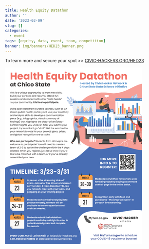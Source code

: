 ```yaml
---
title: Health Equity Datathon
author: ''
date: '2023-03-09'
slug: []
categories:
  - event
tags: [equity, data, event, team, competition]
banner: img/banners/HED23_banner.png
---
```


To learn more and secure your spot \>\> [CIVIC-HACKERS.ORG/HED23](CIVIC-HACKERS.ORG/HED23)

![](HED_Info_small.png)

